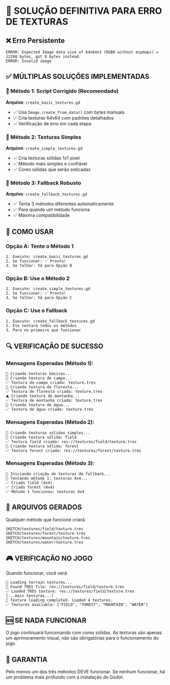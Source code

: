 # 🔧 SOLUÇÃO DEFINITIVA PARA ERRO DE TEXTURAS

## ❌ Erro Persistente
```
ERROR: Expected Image data size of 64x64x3 (RGB8 without mipmaps) = 12288 bytes, got 0 bytes instead.
ERROR: Invalid image
```

## ✅ MÚLTIPLAS SOLUÇÕES IMPLEMENTADAS

### 🎯 Método 1: Script Corrigido (Recomendado)
**Arquivo**: `create_basic_textures.gd`
- ✅ Usa `Image.create_from_data()` com bytes manuais
- ✅ Cria texturas 64x64 com padrões detalhados
- ✅ Verificação de erro em cada etapa

### 🎯 Método 2: Texturas Simples
**Arquivo**: `create_simple_textures.gd`
- ✅ Cria texturas sólidas 1x1 pixel
- ✅ Método mais simples e confiável
- ✅ Cores sólidas que serão esticadas

### 🎯 Método 3: Fallback Robusto
**Arquivo**: `create_fallback_textures.gd`
- ✅ Tenta 3 métodos diferentes automaticamente
- ✅ Para quando um método funciona
- ✅ Máxima compatibilidade

## 🚀 COMO USAR

### Opção A: Tente o Método 1
```
1. Execute: create_basic_textures.gd
2. Se funcionar: ✅ Pronto!
3. Se falhar: Vá para Opção B
```

### Opção B: Use o Método 2
```
1. Execute: create_simple_textures.gd
2. Se funcionar: ✅ Pronto!
3. Se falhar: Vá para Opção C
```

### Opção C: Use o Fallback
```
1. Execute: create_fallback_textures.gd
2. Ele tentará todos os métodos
3. Para no primeiro que funcionar
```

## 🔍 VERIFICAÇÃO DE SUCESSO

### Mensagens Esperadas (Método 1):
```
🎨 Criando texturas básicas...
🌾 Criando textura de campo...
✅ Textura de campo criada: texture.tres
🌲 Criando textura de floresta...
✅ Textura de floresta criada: texture.tres
⛰️ Criando textura de montanha...
✅ Textura de montanha criada: texture.tres
🌊 Criando textura de água...
✅ Textura de água criada: texture.tres
```

### Mensagens Esperadas (Método 2):
```
🎨 Criando texturas sólidas simples...
🎨 Criando textura sólida: field
✅ Textura field criada: res://textures/field/texture.tres
🎨 Criando textura sólida: forest
✅ Textura forest criada: res://textures/forest/texture.tres
```

### Mensagens Esperadas (Método 3):
```
🔧 Iniciando criação de texturas de fallback...
🔄 Tentando método 1: texturas 4x4...
✅ Criado field (4x4)
✅ Criado forest (4x4)
✅ Método 1 funcionou: texturas 4x4
```

## 📁 ARQUIVOS GERADOS
Qualquer método que funcione criará:
```
SKETCH/textures/field/texture.tres
SKETCH/textures/forest/texture.tres
SKETCH/textures/mountain/texture.tres
SKETCH/textures/water/texture.tres
```

## 🎮 VERIFICAÇÃO NO JOGO
Quando funcionar, você verá:
```
🎨 Loading terrain textures...
📁 Found TRES file: res://textures/field/texture.tres
✅ Loaded TRES texture: res://textures/field/texture.tres
[...mais texturas...]
🎨 Texture loading completed. Loaded 4 textures.
✅ Textures available: ["FIELD", "FOREST", "MOUNTAIN", "WATER"]
```

## 🆘 SE NADA FUNCIONAR
O jogo continuará funcionando com cores sólidas. As texturas são apenas um aprimoramento visual, não são obrigatórias para o funcionamento do jogo.

## 🎯 GARANTIA
Pelo menos um dos três métodos DEVE funcionar. Se nenhum funcionar, há um problema mais profundo com a instalação do Godot.